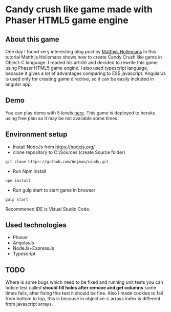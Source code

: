 # Candy crush like game made with Phaser HTML5 game engine

## About this game

One day I found very interesting blog post by [Matthijs Hollemans](http://www.raywenderlich.com/66877/how-to-make-a-game-like-candy-crush-part-1)
In this tutorial Matthijs Hollemans shows how to create Candy Crush like game in Object-C language. I readed his article and decided to rewrite this game using Phaser HTML5 game engine. I also used typescript language, because it gives a lot of advantages comparing to ES5 javascript. AngularJs is used only for creating game directive, so it can be easily included in angular app.

## Demo

You can play demo with 5 levels [here](http://candy-game.herokuapp.com/). This game is deployed to heroku using free plan so it may be not available some times.

## Environment setup

- Install NodeJs from https://nodejs.org/
- clone repository to C:\Sources (create Source folder)

```
git clone https://github.com/Anjmao/candy.git
```

- Run Npm install

```
npm install
```

- Run gulp start to start game in browser

```
gulp start
```

Recommened IDE is Visual Studio Code.

## Used technologies

- Phaser
- AngularJs
- NodeJs+ExpressJs
- Typescript

## TODO

Where is some bugs which need to be fixed and running unit tests you can notice test called <b>should fill holes after remove and get columns</b> some times fails, after fixing this test it should be fine. Also I made cookies to fall from bottom to top, this is because in objective-c arrays index is different from javascript arrays.
